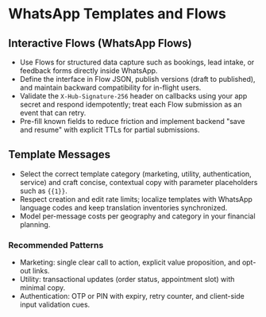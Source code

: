 # WhatsApp Templates and Flows

## Interactive Flows (WhatsApp Flows)
- Use Flows for structured data capture such as bookings, lead intake, or feedback forms directly inside WhatsApp.
- Define the interface in Flow JSON, publish versions (draft to published), and maintain backward compatibility for in-flight users.
- Validate the `X-Hub-Signature-256` header on callbacks using your app secret and respond idempotently; treat each Flow submission as an event that can retry.
- Pre-fill known fields to reduce friction and implement backend "save and resume" with explicit TTLs for partial submissions.

## Template Messages
- Select the correct template category (marketing, utility, authentication, service) and craft concise, contextual copy with parameter placeholders such as `{{1}}`.
- Respect creation and edit rate limits; localize templates with WhatsApp language codes and keep translation inventories synchronized.
- Model per-message costs per geography and category in your financial planning.

### Recommended Patterns
- Marketing: single clear call to action, explicit value proposition, and opt-out links.
- Utility: transactional updates (order status, appointment slot) with minimal copy.
- Authentication: OTP or PIN with expiry, retry counter, and client-side input validation cues.
